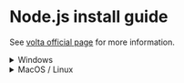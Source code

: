 # Node.js install guide

See [volta official page](https://volta.sh/) for more information.

<details>
<summary>Windows</summary>

## Install volta

### With winget

```powershell
winget instal Volta.Volta 
```

### Without winget

```powershell
Invoke-WebRequest -UseBasicParsing -Uri "https://github.com/volta-cli/volta/releases/download/v1.1.1/volta-1.1.1-windows-x86_64.msi" -OutFile "./volta-1.1.1-windows-x86_64.msi"; &"./volta-1.1.1-windows-x86_64.msi"
```

## Install Node.js

```powershell
volta install node@lts npm
```

</details>

<details>
<summary>MacOS / Linux</summary>

## Install volta

```bash
curl https://get.volta.sh | bash
```

## Install Node.js

```bash
volta install node@lts npm
```
</details>